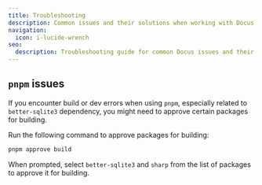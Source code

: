 ```yaml
---
title: Troubleshooting
description: Common issues and their solutions when working with Docus.
navigation:
  icon: i-lucide-wrench
seo:
  description: Troubleshooting guide for common Docus issues and their solutions.
---
```


## `pnpm` issues

If you encounter build or dev errors when using `pnpm`, especially related to `better-sqlite3` dependency, you might need to approve certain packages for building.

Run the following command to approve packages for building:

```bash [Terminal]
pnpm approve build
```

When prompted, select `better-sqlite3` and `sharp` from the list of packages to approve it for building.
